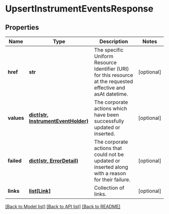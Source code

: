 # UpsertInstrumentEventsResponse


## Properties
Name | Type | Description | Notes
------------ | ------------- | ------------- | -------------
**href** | **str** | The specific Uniform Resource Identifier (URI) for this resource at the requested effective and asAt datetime. | [optional] 
**values** | [**dict(str, InstrumentEventHolder)**](InstrumentEventHolder.md) | The corporate actions which have been successfully updated or inserted. | [optional] 
**failed** | [**dict(str, ErrorDetail)**](ErrorDetail.md) | The corporate actions that could not be updated or inserted along with a reason for their failure. | [optional] 
**links** | [**list[Link]**](Link.md) | Collection of links. | [optional] 

[[Back to Model list]](../README.md#documentation-for-models) [[Back to API list]](../README.md#documentation-for-api-endpoints) [[Back to README]](../README.md)


